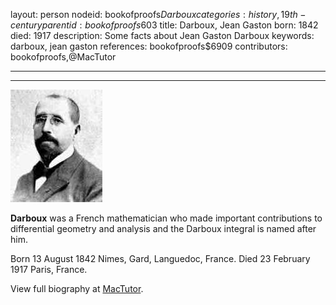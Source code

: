 layout: person
nodeid: bookofproofs$Darboux
categories: history,19th-century
parentid: bookofproofs$603
title: Darboux, Jean Gaston
born: 1842
died: 1917
description: Some facts about Jean Gaston Darboux
keywords: darboux, jean gaston
references: bookofproofs$6909
contributors: bookofproofs,@MacTutor

---


---

![Darboux.jpg](https://github.com/bookofproofs/bookofproofs.github.io/blob/main/_sources/_assets/images/portraits/Darboux.jpg?raw=true)

**Darboux** was a French mathematician who made important contributions to differential geometry and analysis and the Darboux integral is named after him.

Born 13 August 1842 Nimes, Gard, Languedoc, France. Died 23 February 1917 Paris, France.


View full biography at [MacTutor](https://mathshistory.st-andrews.ac.uk/Biographies/Darboux/).